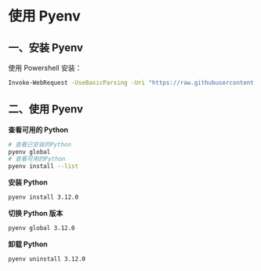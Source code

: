 # 使用 Pyenv

## 一、安装 Pyenv

使用 Powershell 安装：

```sh
Invoke-WebRequest -UseBasicParsing -Uri "https://raw.githubusercontent.com/pyenv-win/pyenv-win/master/pyenv-win/install-pyenv-win.ps1" -OutFile "./install-pyenv-win.ps1"; &"./install-pyenv-win.ps1"
```

## 二、使用 Pyenv

**查看可用的 Python**

```sh
# 查看已安装的Python
pyenv global
# 查看可用的Python
pyenv install --list
```

**安装 Python**

```sh
pyenv install 3.12.0
```

**切换 Python 版本**

```sh
pyenv global 3.12.0
```

**卸载 Python**

```sh
pyenv uninstall 3.12.0
```
